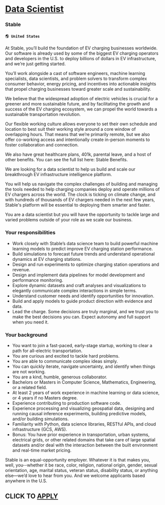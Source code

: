 # [Data Scientist](https://www.remotewlb.com/apply/data-scientist-76405)  
### Stable  
#### `🌎 United States`  

At Stable, you’ll build the foundation of EV charging businesses worldwide. Our software is already used by some of the biggest EV charging operators and developers in the U.S. to deploy billions of dollars in EV infrastructure, and we’re just getting started.

You’ll work alongside a cast of software engineers, machine learning specialists, data scientists, and problem solvers to transform complex consumer behavior, energy pricing, and incentives into actionable insights that propel charging businesses toward greater scale and sustainability.

We believe that the widespread adoption of electric vehicles is crucial for a greener and more sustainable future, and by facilitating the growth and success of the EV charging ecosystem, we can propel the world towards a sustainable transportation revolution.

Our flexible working culture allows everyone to set their own schedule and location to best suit their working style around a core window of overlapping hours. That means that we’re primarily remote, but we also offer co-working access and intentionally create in-person moments to foster collaboration and connection.

We also have great healthcare plans, 401k, parental leave, and a host of other benefits. You can see the full list here: Stable Benefits.

We are looking for a data scientist to help us build and scale our breakthrough EV infrastructure intelligence platform.

You will help us navigate the complex challenges of building and managing the tools needed to help charging companies deploy and operate millions of EV chargers across the world. The clock is ticking on climate change, and with hundreds of thousands of EV chargers needed in the next few years, Stable's platform will be essential to deploying them smarter and faster.

You are a data scientist but you will have the opportunity to tackle large and varied problems outside of your role as we scale our business.

### Your responsibilities

  * Work closely with Stable’s data science team to build powerful machine learning models to predict improve EV charging station performance.
  * Build simulations to forecast future trends and understand operational dynamics at EV charging stations.
  * Design and run experiments to optimize charging station operations and revenue.
  * Design and implement data pipelines for model development and performance monitoring.
  * Explore dynamic datasets and craft analyses and visualizations to elegantly communicate complex interactions in simple terms. 
  * Understand customer needs and identify opportunities for innovation.
  * Build and apply models to guide product direction with evidence and data.
  * Lead the charge. Some decisions are truly marginal, and we trust you to make the best decisions you can. Expect autonomy and full support when you need it.

### Your background

  * You want to join a fast-paced, early-stage startup, working to clear a path for all-electric transportation.
  * You are curious and excited to tackle hard problems.
  * You are able to communicate complex ideas simply.
  * You can quickly iterate, navigate uncertainty, and identify when things are not working.
  * You are a kind, humble, generous collaborator.
  * Bachelors or Masters in Computer Science, Mathematics, Engineering, or a related field.
  * At least 2 years of work experience in machine learning or data science, or 4 years if no Masters degree.
  * Experience contributing to production software code.
  * Experience processing and visualizing geospatial data, designing and running causal inference experiments, building predictive models, and/or building simulations.
  * Familiarity with Python, data science libraries, RESTful APIs, and cloud infrastructure (GCS, AWS).
  * Bonus: You have prior experience in transportation, urban systems, electrical grids, or other related domains that take care of large spatial datasets and/or deal with the interaction between the built environment and real-time market pricing.

Stable is an equal-opportunity employer. Whatever it is that makes you, well, you--whether it be race, color, religion, national origin, gender, sexual orientation, age, marital status, veteran status, disability status, or anything else—we’d love to hear from you. And we welcome applicants based anywhere in the U.S.

  
## CLICK TO [APPLY](https://www.remotewlb.com/apply/data-scientist-76405)

